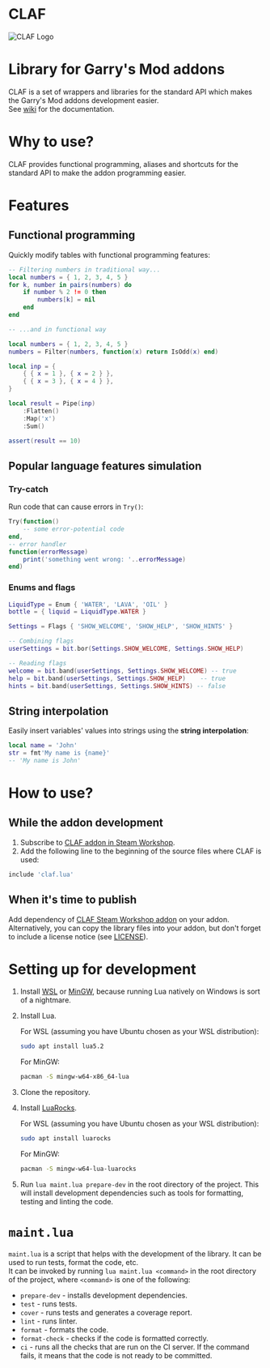 # CLAF
![CLAF Logo](logos/logo-250x250.png)
# Library for Garry's Mod addons

CLAF is a set of wrappers and libraries for the standard API which makes the Garry's Mod addons development easier.  
See [wiki](https://github.com/javabird25/gmod-claf/wiki) for the documentation.

# Why to use?
CLAF provides functional programming, aliases and shortcuts for the standard API to make the addon programming easier.

# Features
## Functional programming
Quickly modify tables with functional programming features:

```lua
-- Filtering numbers in traditional way...
local numbers = { 1, 2, 3, 4, 5 }
for k, number in pairs(numbers) do
    if number % 2 != 0 then
        numbers[k] = nil
    end
end

-- ...and in functional way

local numbers = { 1, 2, 3, 4, 5 }
numbers = Filter(numbers, function(x) return IsOdd(x) end)
```

```lua
local inp = {
    { { x = 1 }, { x = 2 } },
    { { x = 3 }, { x = 4 } },
}

local result = Pipe(inp)
    :Flatten()
    :Map('x')
    :Sum()

assert(result == 10)
```

## Popular language features simulation
### Try-catch
Run code that can cause errors in `Try()`:

```lua
Try(function()
    -- some error-potential code
end,
-- error handler
function(errorMessage)
    print('something went wrong: '..errorMessage)
end)
```

### Enums and flags
```lua
LiquidType = Enum { 'WATER', 'LAVA', 'OIL' }
bottle = { liquid = LiquidType.WATER }
```

```lua
Settings = Flags { 'SHOW_WELCOME', 'SHOW_HELP', 'SHOW_HINTS' }

-- Combining flags
userSettings = bit.bor(Settings.SHOW_WELCOME, Settings.SHOW_HELP)

-- Reading flags
welcome = bit.band(userSettings, Settings.SHOW_WELCOME) -- true
help = bit.band(userSettings, Settings.SHOW_HELP)    -- true
hints = bit.band(userSettings, Settings.SHOW_HINTS) -- false
```

## String interpolation
Easily insert variables' values into strings using the **string interpolation**:
```lua
local name = 'John'
str = fmt'My name is {name}'
-- 'My name is John'
```

# How to use?
## While the addon development
1. Subscribe to [CLAF addon in Steam Workshop](http://steamcommunity.com/sharedfiles/filedetails/?id=1302107512).
2. Add the following line to the beginning of the source files where CLAF is used:
```lua
include 'claf.lua'
```

## When it's time to publish
Add dependency of [CLAF Steam Workshop addon](http://steamcommunity.com/sharedfiles/filedetails/?id=1302107512) on your addon.
Alternatively, you can copy the library files into your addon, but don't forget to include a license notice (see [LICENSE](LICENSE)).

# Setting up for development

1. Install [WSL](https://learn.microsoft.com/en-us/windows/wsl/) or [MinGW](https://www.mingw-w64.org/), because running Lua natively on Windows is sort of a nightmare.
2. Install Lua.

   For WSL (assuming you have Ubuntu chosen as your WSL distribution):
   ```sh
   sudo apt install lua5.2
   ```

   For MinGW:
   ```sh
   pacman -S mingw-w64-x86_64-lua
   ```

3. Clone the repository.
4. Install [LuaRocks](https://luarocks.org/).

   For WSL (assuming you have Ubuntu chosen as your WSL distribution):
   ```sh
   sudo apt install luarocks
   ```

   For MinGW:
   ```sh
   pacman -S mingw-w64-lua-luarocks
   ```

5. Run `lua maint.lua prepare-dev` in the root directory of the project. This will install development dependencies such as tools for formatting, testing and linting the code.

# `maint.lua`
`maint.lua` is a script that helps with the development of the library. It can be used to run tests, format the code, etc.  
It can be invoked by running `lua maint.lua <command>` in the root directory of the project, where `<command>` is one of the following:

* `prepare-dev` - installs development dependencies.
* `test` - runs tests.
* `cover` - runs tests and generates a coverage report.
* `lint` - runs linter.
* `format` - formats the code.
* `format-check` - checks if the code is formatted correctly.
* `ci` - runs all the checks that are run on the CI server. If the command fails, it means that the code is not ready to be committed.
